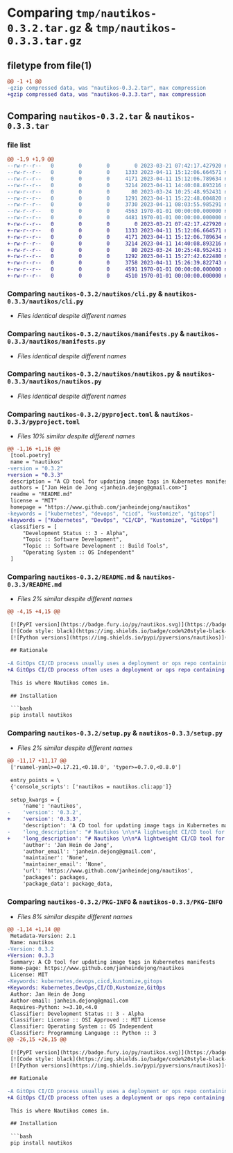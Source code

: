 # Comparing `tmp/nautikos-0.3.2.tar.gz` & `tmp/nautikos-0.3.3.tar.gz`

## filetype from file(1)

```diff
@@ -1 +1 @@
-gzip compressed data, was "nautikos-0.3.2.tar", max compression
+gzip compressed data, was "nautikos-0.3.3.tar", max compression
```

## Comparing `nautikos-0.3.2.tar` & `nautikos-0.3.3.tar`

### file list

```diff
@@ -1,9 +1,9 @@
--rw-r--r--   0        0        0        0 2023-03-21 07:42:17.427920 nautikos-0.3.2/nautikos/__init__.py
--rw-r--r--   0        0        0     1333 2023-04-11 15:12:06.664571 nautikos-0.3.2/nautikos/cli.py
--rw-r--r--   0        0        0     4171 2023-04-11 15:12:06.789634 nautikos-0.3.2/nautikos/manifests.py
--rw-r--r--   0        0        0     3214 2023-04-11 14:40:08.893216 nautikos-0.3.2/nautikos/nautikos.py
--rw-r--r--   0        0        0       80 2023-03-24 10:25:48.952431 nautikos-0.3.2/nautikos/yaml.py
--rw-r--r--   0        0        0     1291 2023-04-11 15:22:48.004820 nautikos-0.3.2/pyproject.toml
--rw-r--r--   0        0        0     3730 2023-04-11 08:03:55.985291 nautikos-0.3.2/README.md
--rw-r--r--   0        0        0     4563 1970-01-01 00:00:00.000000 nautikos-0.3.2/setup.py
--rw-r--r--   0        0        0     4481 1970-01-01 00:00:00.000000 nautikos-0.3.2/PKG-INFO
+-rw-r--r--   0        0        0        0 2023-03-21 07:42:17.427920 nautikos-0.3.3/nautikos/__init__.py
+-rw-r--r--   0        0        0     1333 2023-04-11 15:12:06.664571 nautikos-0.3.3/nautikos/cli.py
+-rw-r--r--   0        0        0     4171 2023-04-11 15:12:06.789634 nautikos-0.3.3/nautikos/manifests.py
+-rw-r--r--   0        0        0     3214 2023-04-11 14:40:08.893216 nautikos-0.3.3/nautikos/nautikos.py
+-rw-r--r--   0        0        0       80 2023-03-24 10:25:48.952431 nautikos-0.3.3/nautikos/yaml.py
+-rw-r--r--   0        0        0     1292 2023-04-11 15:27:42.622480 nautikos-0.3.3/pyproject.toml
+-rw-r--r--   0        0        0     3758 2023-04-11 15:26:39.822743 nautikos-0.3.3/README.md
+-rw-r--r--   0        0        0     4591 1970-01-01 00:00:00.000000 nautikos-0.3.3/setup.py
+-rw-r--r--   0        0        0     4510 1970-01-01 00:00:00.000000 nautikos-0.3.3/PKG-INFO
```

### Comparing `nautikos-0.3.2/nautikos/cli.py` & `nautikos-0.3.3/nautikos/cli.py`

 * *Files identical despite different names*

### Comparing `nautikos-0.3.2/nautikos/manifests.py` & `nautikos-0.3.3/nautikos/manifests.py`

 * *Files identical despite different names*

### Comparing `nautikos-0.3.2/nautikos/nautikos.py` & `nautikos-0.3.3/nautikos/nautikos.py`

 * *Files identical despite different names*

### Comparing `nautikos-0.3.2/pyproject.toml` & `nautikos-0.3.3/pyproject.toml`

 * *Files 10% similar despite different names*

```diff
@@ -1,16 +1,16 @@
 [tool.poetry]
 name = "nautikos"
-version = "0.3.2"
+version = "0.3.3"
 description = "A CD tool for updating image tags in Kubernetes manifests"
 authors = ["Jan Hein de Jong <janhein.dejong@gmail.com>"]
 readme = "README.md"
 license = "MIT"
 homepage = "https://www.github.com/janheindejong/nautikos"
-keywords = ["kubernetes", "devops", "cicd", "kustomize", "gitops"]
+keywords = ["Kubernetes", "DevOps", "CI/CD", "Kustomize", "GitOps"]
 classifiers = [
     "Development Status :: 3 - Alpha",
     "Topic :: Software Development",
     "Topic :: Software Development :: Build Tools", 
     "Operating System :: OS Independent"
 ]
```

### Comparing `nautikos-0.3.2/README.md` & `nautikos-0.3.3/README.md`

 * *Files 2% similar despite different names*

```diff
@@ -4,15 +4,15 @@
 
 [![PyPI version](https://badge.fury.io/py/nautikos.svg)](https://badge.fury.io/py/nautikos)
 [![Code style: black](https://img.shields.io/badge/code%20style-black-000000.svg)](https://github.com/psf/black)
 [![Python versions](https://img.shields.io/pypi/pyversions/nautikos)]()
 
 ## Rationale
 
-A GitOps CI/CD process usually uses a deployment or ops repo containing Kubernetes manifests for multiple services and environments. Tools like *Argo-CD* or *Flux* then track these repo's, and apply any changes to the cluster. When a new image of an application is created, you want the corresponding tags to be updated in the manifests. Doing this manually is error prone. Having to write logic in every repo or pipeline to perform this is tedious. 
+A GitOps CI/CD process often uses a deployment or ops repo containing Kubernetes manifests for multiple services and environments. Tools like *Argo-CD* or *Flux* then track these repo's, and apply any changes to the cluster. When a new image of an application is created, you want the corresponding tags to be updated in the manifests housed in the deployment repo. Doing this manually is error prone. Having to write logic in every repo or pipeline to perform this is tedious. 
 
 This is where Nautikos comes in. 
 
 ## Installation 
 
 ```bash
 pip install nautikos
```

### Comparing `nautikos-0.3.2/setup.py` & `nautikos-0.3.3/setup.py`

 * *Files 2% similar despite different names*

```diff
@@ -11,17 +11,17 @@
 ['ruamel-yaml>=0.17.21,<0.18.0', 'typer>=0.7.0,<0.8.0']
 
 entry_points = \
 {'console_scripts': ['nautikos = nautikos.cli:app']}
 
 setup_kwargs = {
     'name': 'nautikos',
-    'version': '0.3.2',
+    'version': '0.3.3',
     'description': 'A CD tool for updating image tags in Kubernetes manifests',
-    'long_description': "# Nautikos \n\n*A lightweight CI/CD tool for updating image tags in Kubernetes manifests.* \n\n[![PyPI version](https://badge.fury.io/py/nautikos.svg)](https://badge.fury.io/py/nautikos)\n[![Code style: black](https://img.shields.io/badge/code%20style-black-000000.svg)](https://github.com/psf/black)\n[![Python versions](https://img.shields.io/pypi/pyversions/nautikos)]()\n\n## Rationale\n\nA GitOps CI/CD process usually uses a deployment or ops repo containing Kubernetes manifests for multiple services and environments. Tools like *Argo-CD* or *Flux* then track these repo's, and apply any changes to the cluster. When a new image of an application is created, you want the corresponding tags to be updated in the manifests. Doing this manually is error prone. Having to write logic in every repo or pipeline to perform this is tedious. \n\nThis is where Nautikos comes in. \n\n## Installation \n\n```bash\npip install nautikos\n```\n\n## Basic usage \n\nNautikos is configured through a YAML-file (`./nautikos.yaml`), that specifies where the manifests for the different images and environments can be found: \n\n```yaml\nenvironments: \n- name: prod \n  manifests: \n  - path: prod/app1/deployment.yaml  # Path relative to configuration file\n    type: kubernetes  # Type can be 'kubernetes' or 'kustomize'\n    labels:  # Optional specification of labels for more granular control\n    - app1\n    - refs/heads/main\n  - path: prod/app2/kustomize.yaml\n    type: kustomize\n- name: dev\n  manifests: \n  - path: dev/app1/deployment.yaml\n    type: kubernetes\n    labels: \n    - app1\n    - refs/heads/dev\n  - path: dev/app3/feature-A/deployment.yaml\n    type: kubernetes\n    labels: \n    - app1\n    - refs/heads/feature-A\n```\n\nNext, you can run Nautikos to update the image tags of specific images in different environments.\n\n```bash\nnautikos my-repo 1.2.3  # Updates all occurences of `my-repo` to `1.2.3` in all manifests\nnautikos --env prod my-repo 2.3.4  # Updates all occurences of `my-repo` to `2.3.4` in `prod/app1/deployment.yaml` and `prod/app2/deployment`\nnautikos --env dev --labels app1 my-repo 4.5.6  # Updates all occurences of `my-repo` to `4.5.6` in `dev/app1/deployment.yaml`\nnautikos --labels 'app1,refs/heads/main' my-repo 5.6.7  # Updates all occurences of `my-repo` to `5.6.7` in `prod/app1/deployment.yaml`\n```\n\n## Supported tools\n\nThe tool works with standard **Kubernetes** manifests and **Kustomize** - **Helm** might be added later. Each have their own format for defining image tags. \n\n```yaml\n# Kubernetes manifests\nspec:\n  template:\n    spec:\n      containers:\n      - image: some-repository:tag\n\n# Kustomize\nimages: \n- name: some-repository\n  newTag: tag \n```\n\n## Advanced usage\n\nNautikos takes several options: \n\n* `--dry-run`: prints the modified files to stdout, but doesn't edit in place \n* `--config config-file.yaml`: path to config YAML, default is `./nautikos.yaml`\n\n## Alternatives \n\nThere are basically three alternatives to do the same thing: \n\n* **Update manifests manually** - of course this works, but this is not really proper CD\n* **Write your own bash scripts in a pipeline using a tool like `sed` or `yq`** - This works, but having to write this logic for every project is tedious. \n* **Use a tool like [Argo-CD Image updater](https://argocd-image-updater.readthedocs.io/en/stable/)** - very nice, but a bit heavy-weight, not very actively developed, and doesn't seem to support Azure Container Registry. \n\n## Notes \n\nMultiple YAML docs in one file is not yet supported. \n\n## Dependencies \n\n* **`typer`** - for creating a CLI \n* **`ruamel.yaml`** - for handling YAML files while maintaining ordering and comments\n",
+    'long_description': "# Nautikos \n\n*A lightweight CI/CD tool for updating image tags in Kubernetes manifests.* \n\n[![PyPI version](https://badge.fury.io/py/nautikos.svg)](https://badge.fury.io/py/nautikos)\n[![Code style: black](https://img.shields.io/badge/code%20style-black-000000.svg)](https://github.com/psf/black)\n[![Python versions](https://img.shields.io/pypi/pyversions/nautikos)]()\n\n## Rationale\n\nA GitOps CI/CD process often uses a deployment or ops repo containing Kubernetes manifests for multiple services and environments. Tools like *Argo-CD* or *Flux* then track these repo's, and apply any changes to the cluster. When a new image of an application is created, you want the corresponding tags to be updated in the manifests housed in the deployment repo. Doing this manually is error prone. Having to write logic in every repo or pipeline to perform this is tedious. \n\nThis is where Nautikos comes in. \n\n## Installation \n\n```bash\npip install nautikos\n```\n\n## Basic usage \n\nNautikos is configured through a YAML-file (`./nautikos.yaml`), that specifies where the manifests for the different images and environments can be found: \n\n```yaml\nenvironments: \n- name: prod \n  manifests: \n  - path: prod/app1/deployment.yaml  # Path relative to configuration file\n    type: kubernetes  # Type can be 'kubernetes' or 'kustomize'\n    labels:  # Optional specification of labels for more granular control\n    - app1\n    - refs/heads/main\n  - path: prod/app2/kustomize.yaml\n    type: kustomize\n- name: dev\n  manifests: \n  - path: dev/app1/deployment.yaml\n    type: kubernetes\n    labels: \n    - app1\n    - refs/heads/dev\n  - path: dev/app3/feature-A/deployment.yaml\n    type: kubernetes\n    labels: \n    - app1\n    - refs/heads/feature-A\n```\n\nNext, you can run Nautikos to update the image tags of specific images in different environments.\n\n```bash\nnautikos my-repo 1.2.3  # Updates all occurences of `my-repo` to `1.2.3` in all manifests\nnautikos --env prod my-repo 2.3.4  # Updates all occurences of `my-repo` to `2.3.4` in `prod/app1/deployment.yaml` and `prod/app2/deployment`\nnautikos --env dev --labels app1 my-repo 4.5.6  # Updates all occurences of `my-repo` to `4.5.6` in `dev/app1/deployment.yaml`\nnautikos --labels 'app1,refs/heads/main' my-repo 5.6.7  # Updates all occurences of `my-repo` to `5.6.7` in `prod/app1/deployment.yaml`\n```\n\n## Supported tools\n\nThe tool works with standard **Kubernetes** manifests and **Kustomize** - **Helm** might be added later. Each have their own format for defining image tags. \n\n```yaml\n# Kubernetes manifests\nspec:\n  template:\n    spec:\n      containers:\n      - image: some-repository:tag\n\n# Kustomize\nimages: \n- name: some-repository\n  newTag: tag \n```\n\n## Advanced usage\n\nNautikos takes several options: \n\n* `--dry-run`: prints the modified files to stdout, but doesn't edit in place \n* `--config config-file.yaml`: path to config YAML, default is `./nautikos.yaml`\n\n## Alternatives \n\nThere are basically three alternatives to do the same thing: \n\n* **Update manifests manually** - of course this works, but this is not really proper CD\n* **Write your own bash scripts in a pipeline using a tool like `sed` or `yq`** - This works, but having to write this logic for every project is tedious. \n* **Use a tool like [Argo-CD Image updater](https://argocd-image-updater.readthedocs.io/en/stable/)** - very nice, but a bit heavy-weight, not very actively developed, and doesn't seem to support Azure Container Registry. \n\n## Notes \n\nMultiple YAML docs in one file is not yet supported. \n\n## Dependencies \n\n* **`typer`** - for creating a CLI \n* **`ruamel.yaml`** - for handling YAML files while maintaining ordering and comments\n",
     'author': 'Jan Hein de Jong',
     'author_email': 'janhein.dejong@gmail.com',
     'maintainer': 'None',
     'maintainer_email': 'None',
     'url': 'https://www.github.com/janheindejong/nautikos',
     'packages': packages,
     'package_data': package_data,
```

### Comparing `nautikos-0.3.2/PKG-INFO` & `nautikos-0.3.3/PKG-INFO`

 * *Files 8% similar despite different names*

```diff
@@ -1,14 +1,14 @@
 Metadata-Version: 2.1
 Name: nautikos
-Version: 0.3.2
+Version: 0.3.3
 Summary: A CD tool for updating image tags in Kubernetes manifests
 Home-page: https://www.github.com/janheindejong/nautikos
 License: MIT
-Keywords: kubernetes,devops,cicd,kustomize,gitops
+Keywords: Kubernetes,DevOps,CI/CD,Kustomize,GitOps
 Author: Jan Hein de Jong
 Author-email: janhein.dejong@gmail.com
 Requires-Python: >=3.10,<4.0
 Classifier: Development Status :: 3 - Alpha
 Classifier: License :: OSI Approved :: MIT License
 Classifier: Operating System :: OS Independent
 Classifier: Programming Language :: Python :: 3
@@ -26,15 +26,15 @@
 
 [![PyPI version](https://badge.fury.io/py/nautikos.svg)](https://badge.fury.io/py/nautikos)
 [![Code style: black](https://img.shields.io/badge/code%20style-black-000000.svg)](https://github.com/psf/black)
 [![Python versions](https://img.shields.io/pypi/pyversions/nautikos)]()
 
 ## Rationale
 
-A GitOps CI/CD process usually uses a deployment or ops repo containing Kubernetes manifests for multiple services and environments. Tools like *Argo-CD* or *Flux* then track these repo's, and apply any changes to the cluster. When a new image of an application is created, you want the corresponding tags to be updated in the manifests. Doing this manually is error prone. Having to write logic in every repo or pipeline to perform this is tedious. 
+A GitOps CI/CD process often uses a deployment or ops repo containing Kubernetes manifests for multiple services and environments. Tools like *Argo-CD* or *Flux* then track these repo's, and apply any changes to the cluster. When a new image of an application is created, you want the corresponding tags to be updated in the manifests housed in the deployment repo. Doing this manually is error prone. Having to write logic in every repo or pipeline to perform this is tedious. 
 
 This is where Nautikos comes in. 
 
 ## Installation 
 
 ```bash
 pip install nautikos
```

